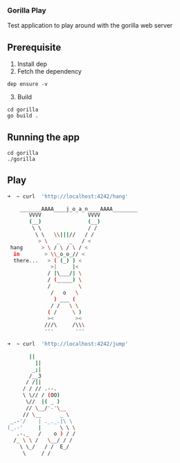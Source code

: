 ### Gorilla Play

Test application to play around with the gorilla web server

## Prerequisite

1. Install dep
2. Fetch the dependency
```
dep ensure -v
```
3. Build 

```
cd gorilla
go build .
```

## Running the app

```
cd gorilla
./gorilla
```

## Play

```bash
➜  ~ curl  'http://localhost:4242/hang'

	_______AAAA____j_o_a_n____AAAA________
       VVVV               VVVV
       (__)               (__)
        \ \               / /
         \ \   \\|||//   / /
          > \   _   _   / <
 hang      > \ / \ / \ / <
  in        > \\_o_o_// <
  there...   > ( (_) ) <
              >|     |<
             / |\___/| \
             / (_____) \
             /         \
              /   o   \
               ) ___ (
              / /   \ \
             ( /     \ )
             ><       ><
            ///\     /\\\
            '''       '''

```


```bash
➜  ~ curl  'http://localhost:4242/jump'

	   ||
         ||
        _;|
       /__3
      / /||
     / / // .--.
     \ \// / (OO)
      \//  |( _ )
      // \__/'-'\__
     // \__      _ \
 _.-'/    | ._._.|\ \
(_.-'     |      \ \ \
   .-._   /    o ) / /
  /_ \ \ /   \__/ / /
    \ \_/   / /  E_/
     \     / /

```
